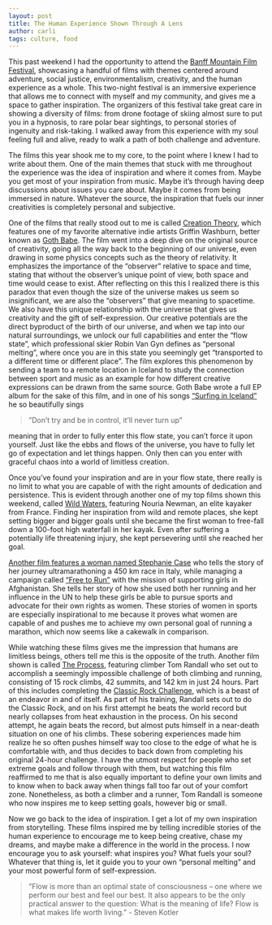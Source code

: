 ```yaml
---
layout: post
title: The Human Experience Shown Through A Lens
author: carli
tags: culture, food
---
```


This past weekend I had the opportunity to attend the [Banff Mountain Film Festival](https://www.banffcentre.ca/banffmountainfestival/tour), showcasing a handful of films with themes centered around adventure, social justice, environmentalism, creativity, and the human experience as a whole. This two-night festival is an immersive experience that allows me to connect with myself and my community, and gives me a space to gather inspiration. The organizers of this festival take great care in showing a diversity of films: from drone footage of skiing almost sure to put you in a hypnosis, to rare polar bear sightings, to personal stories of ingenuity and risk-taking. I walked away from this experience with my soul feeling full and alive, ready to walk a path of both challenge and adventure.

The films this year shook me to my core, to the point where I knew I had to write about them. One of the main themes that stuck with me throughout the experience was the idea of inspiration and where it comes from. Maybe you get most of your inspiration from music. Maybe it’s through having deep discussions about issues you care about. Maybe it comes from being immersed in nature. Whatever the source, the inspiration that fuels our inner creativities is completely personal and subjective. 

One of the films that really stood out to me is called [Creation Theory](https://www.youtube.com/watch?v=HIhhSQzuqMk), which features one of my favorite alternative indie artists Griffin Washburn, better known as [Goth Babe](https://www.gothbabemusic.com/). The film went into a deep dive on the original source of creativity, going all the way back to the beginning of our universe, even drawing in some physics concepts such as the theory of relativity. It emphasizes the importance of the “observer” relative to space and time, stating that without the observer’s unique point of view, both space and time would cease to exist. After reflecting on this this I realized there is this paradox that even though the size of the universe makes us seem so insignificant, we are also the “observers” that give meaning to spacetime. We also have this unique relationship with the universe that gives us creativity and the gift of self-expression. Our creative potentials are the direct byproduct of the birth of our universe, and when we tap into our natural surroundings, we unlock our full capabilities and enter the “flow state”, which professional skier Robin Van Gyn defines as “personal melting”, where once you are in this state you seemingly get “transported to a different time or different place”. The film explores this phenomenon by sending a team to a remote location in Iceland to study the connection between sport and music as an example for how different creative expressions can be drawn from the same source. Goth Babe wrote a full EP album for the sake of this film, and in one of his songs [“Surfing in Iceland”](https://www.youtube.com/watch?v=ivJJQsFJiMw) he so beautifully sings 

>”Don’t try and be in control, it’ll never turn up”

meaning that in order to fully enter this flow state, you can’t force it upon yourself. Just like the ebbs and flows of the universe, you have to fully let go of expectation and let things happen. Only then can you enter with graceful chaos into a world of limitless creation.

Once you’ve found your inspiration and are in your flow state, there really is no limit to what you are capable of with the right amounts of dedication and persistence. This is evident through another one of my top films shown this weekend, called [Wild Waters](https://www.redbull.com/se-en/films/wild-waters), featuring Nouria Newman, an elite kayaker from France. Finding her inspiration from wild and remote places, she kept setting bigger and bigger goals until she became the first woman to free-fall down a 100-foot high waterfall in her kayak. Even after suffering a potentially life threatening injury, she kept persevering until she reached her goal. 

[Another film features a woman named Stephanie Case](https://www.youtube.com/watch?v=94LezdhOB10) who tells the story of her journey ultramarathoning a 450 km race in Italy, while managing a campaign called [“Free to Run”](https://freetorun.org/) with the mission of supporting girls in Afghanistan. She tells her story of how she used both her running and her influence in the UN to help these girls be able to pursue sports and advocate for their own rights as women. These stories of women in sports are especially inspirational to me because it proves what women are capable of and pushes me to achieve my own personal goal of running a marathon, which now seems like a cakewalk in comparison.

While watching these films gives me the impression that humans are limitless beings, others tell me this is the opposite of the truth. Another film shown is called [The Process](https://vimff.org/film/the-process/), featuring climber Tom Randall who set out to accomplish a seemingly impossible challenge of both climbing and running, consisting of 15 rock climbs, 42 summits, and 142 km in just 24 hours. Part of this includes completing the [Classic Rock Challenge](https://www.chrisensoll.com/classic-rock-challenge-1), which is a beast of an endeavor in and of itself. As part of his training, Randall sets out to do the Classic Rock, and on his first attempt he beats the world record but nearly collapses from heat exhaustion in the process. On his second attempt, he again beats the record, but almost puts himself in a near-death situation on one of his climbs. These sobering experiences made him realize he so often pushes himself way too close to the edge of what he is comfortable with, and thus decides to back down from completing his original 24-hour challenge. I have the utmost respect for people who set extreme goals and follow through with them, but watching this film reaffirmed to me that is also equally important to define your own limits and to know when to back away when things fall too far out of your comfort zone. Nonetheless, as both a climber and a runner, Tom Randall is someone who now inspires me to keep setting goals, however big or small.

Now we go back to the idea of inspiration. I get a lot of my own inspiration from storytelling. These films inspired me by telling incredible stories of the human experience to encourage me to keep being creative, chase my dreams, and maybe make a difference in the world in the process. I now encourage you to ask yourself: what inspires you? What fuels your soul? Whatever that thing is, let it guide you to your own “personal melting” and your most powerful form of self-expression.

>”Flow is more than an optimal state of consciousness – one where we perform our best and feel our best. It also appears to be the only practical answer to the question: What is the meaning of life? Flow is what makes life worth living.” - Steven Kotler
